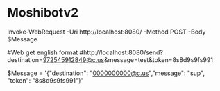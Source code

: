 # Moshibotv2

Invoke-WebRequest -Uri http://localhost:8080/ -Method POST -Body $Message


#Web get english format
#http://localhost:8080/send?destination=972545912849@c.us&message=test&token=8s8d9s9fs991


$Message = '{"destination": "0000000000@c.us","message": "sup", "token": "8s8d9s9fs991"}'
